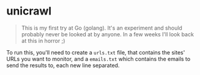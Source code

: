 # unicrawl

> This is my first try at Go (golang). It's an experiment and should probably never be looked at by anyone. In a few weeks I'll look back at this in horror ;)

To run this, you'll need to create a `urls.txt` file, that contains the sites' URLs you want to monitor, and a `emails.txt` which contains the emails to send the results to, each new line separated.